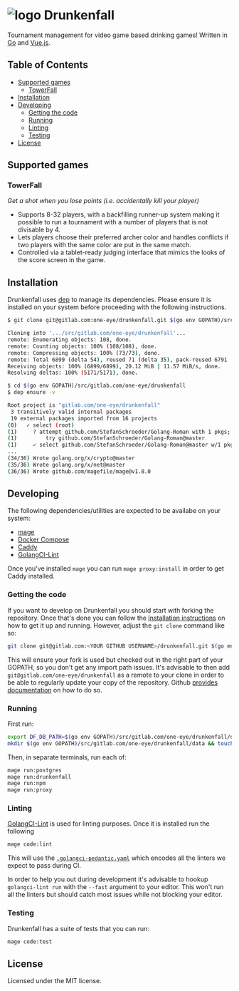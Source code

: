 # ![logo](https://avatars1.githubusercontent.com/u/22790142?s=30&v=4) Drunkenfall

Tournament management for video game based drinking games! Written in
[Go](https://golang.org/) and [Vue.js](https://vuejs.org/).

## Table of Contents

* [Supported games](#supported-games)
    * [TowerFall](#towerfall)
* [Installation](#installation)
* [Developing](#developing)
    * [Getting the code](#getting-the-code)
    * [Running](#running)
    * [Linting](#linting)
    * [Testing](#testing)
* [License](#license)

## Supported games

### TowerFall

*Get a shot when you lose points (i.e. accidentally kill your player)*

* Supports 8-32 players, with a backfilling runner-up system making it possible
  to run a tournament with a number of players that is not divisable by 4.
* Lets players choose their preferred archer color and handles conflicts if
  two players with the same color are put in the same match.
* Controlled via a tablet-ready judging interface that mimics the looks of the
  score screen in the game.

## Installation

Drunkenfall uses [dep](https://github.com/golang/dep/) to manage its dependencies.
Please ensure it is installed on your system before proceeding with the following
instructions.

```sh
$ git clone git@gitlab.com:one-eye/drunkenfall.git $(go env GOPATH)/src/gitlab.com/one-eye/drunkenfall

Cloning into '.../src/gitlab.com/one-eye/drunkenfall'...
remote: Enumerating objects: 108, done.
remote: Counting objects: 100% (108/108), done.
remote: Compressing objects: 100% (73/73), done.
remote: Total 6899 (delta 54), reused 71 (delta 35), pack-reused 6791
Receiving objects: 100% (6899/6899), 20.12 MiB | 11.57 MiB/s, done.
Resolving deltas: 100% (5171/5171), done.

$ cd $(go env GOPATH)/src/gitlab.com/one-eye/drunkenfall
$ dep ensure -v

Root project is "gitlab.com/one-eye/drunkenfall"
 3 transitively valid internal packages
 19 external packages imported from 16 projects
(0)   ✓ select (root)
(1)     ? attempt github.com/StefanSchroeder/Golang-Roman with 1 pkgs; at least 1 versions to try
(1)         try github.com/StefanSchroeder/Golang-Roman@master
(1)     ✓ select github.com/StefanSchroeder/Golang-Roman@master w/1 pkgs
...
(34/36) Wrote golang.org/x/crypto@master
(35/36) Wrote golang.org/x/net@master
(36/36) Wrote github.com/magefile/mage@v1.8.0
```

## Developing

The following dependencies/utilities are expected to be availabe on your system:

* [mage](https://magefile.org)
* [Docker Compose](https://docs.docker.com/compose/)
* [Caddy](https://caddyserver.com/)
* [GolangCI-Lint](https://github.com/golangci/golangci-lint)

Once you've installed `mage` you can run `mage proxy:install` in order to get
Caddy installed.

### Getting the code

If you want to develop on Drunkenfall you should start with forking the
repository. Once that's done you can follow the [Installation instructions](#installation)
on how to get it up and running. However, adjust the `git clone` command like
so:

```sh
git clone git@gitlab.com:<YOUR GITHUB USERNAME>/drunkenfall.git $(go env GOPATH)/src/gitlab.com/one-eye/drunkenfall
```

This will ensure your fork is used but checked out in the right part of your
GOPATH, so you don't get any import path issues. It's advisable to then add
`git@gitlab.com/one-eye/drunkenfall` as a remote to your clone in order
to be able to regularly update your copy of the repository. Github [provides
documentation](https://help.github.com/articles/configuring-a-remote-for-a-fork/)
on how to do so.

### Running

First run:

```sh
export DF_DB_PATH=$(go env GOPATH)/src/gitlab.com/one-eye/drunkenfall/data/test.db
mkdir $(go env GOPATH)/src/gitlab.com/one-eye/drunkenfall/data && touch $DF_DB_PATH
```

Then, in separate terminals, run each of:

```sh
mage run:postgres
mage run:drunkenfall
mage run:npm
mage run:proxy
```

### Linting

[GolangCI-Lint](https://github.com/golangci/golangci-lint) is used for linting
purposes. Once it is installed run the following

```sh
mage code:lint
```

This will use the [`.golangci-pedantic.yaml`](.golangci-pedantic.yaml) which
encodes all the linters we expect to pass during CI.

In order to help you out during development it's advisable to hookup
`golangci-lint run` with the `--fast` argument to your editor. This won't run
all the linters but should catch most issues while not blocking your editor.

### Testing

Drunkenfall has a suite of tests that you can run:

```sh
mage code:test
```

## License

Licensed under the MIT license.
